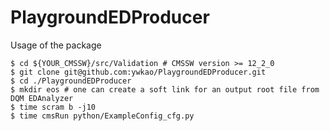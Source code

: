 # PlaygroundEDProducer

Usage of the package

```
$ cd ${YOUR_CMSSW}/src/Validation # CMSSW version >= 12_2_0
$ git clone git@github.com:ywkao/PlaygroundEDProducer.git
$ cd ./PlaygroundEDProducer
$ mkdir eos # one can create a soft link for an output root file from DQM EDAnalyzer
$ time scram b -j10
$ time cmsRun python/ExampleConfig_cfg.py
```
